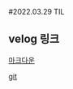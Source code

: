 #2022.03.29 TIL  

## velog 링크

[마크다운](https://velog.io/@jeajea0127/%EB%A7%88%ED%81%AC%EB%8B%A4%EC%9A%B4-%EB%AC%B8%EB%B2%95)

[git](https://velog.io/@jeajea0127/git)

